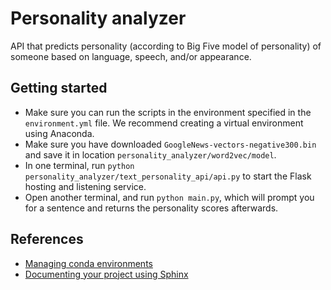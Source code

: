 # Personality analyzer
API that predicts personality (according to Big Five model of personality) of someone based on language, speech, and/or appearance.

## Getting started
* Make sure you can run the scripts in the environment specified in the `environment.yml` file. We recommend creating a virtual environment using Anaconda.
* Make sure you have downloaded `GoogleNews-vectors-negative300.bin` and save it in location `personality_analyzer/word2vec/model`.
* In one terminal, run `python personality_analyzer/text_personality_api/api.py` to start the Flask hosting and listening service.
* Open another terminal, and run `python main.py`, which will prompt you for a sentence and returns the personality scores afterwards.

## References
* [Managing conda environments](https://conda.io/projects/conda/en/latest/user-guide/tasks/manage-environments.html)
* [Documenting your project using Sphinx](https://pythonhosted.org/an_example_pypi_project/sphinx.html)